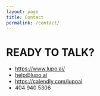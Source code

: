 ```yaml
---
layout: page
title: Contact
permalink: /contact/
---
```


# READY TO TALK?
* https://www.lupo.ai/
* help@lupo.ai
* https://calendly.com/lupoai
* 404 940 5306